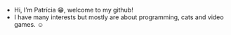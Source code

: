 - Hi, I’m Patrícia 😁, welcome to my github! 
- I have many interests but mostly are about programming, cats and video games. ☺

<!---
PatyTheImp/PatyTheImp is a ✨ special ✨ repository because its `README.md` (this file) appears on your GitHub profile.
You can click the Preview link to take a look at your changes.
--->
